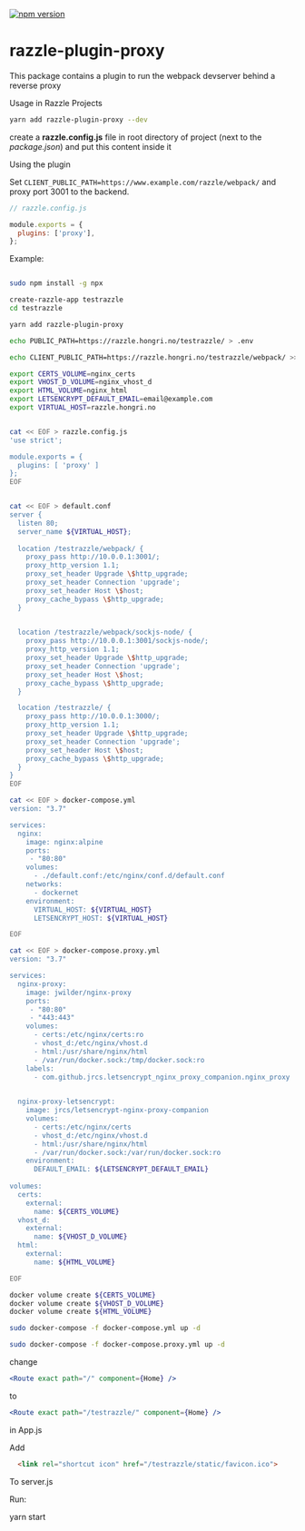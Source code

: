 [![npm version](https://badge.fury.io/js/razzle-plugin-proxy.svg)](https://badge.fury.io/js/razzle-plugin-proxy)

# razzle-plugin-proxy
This package contains a plugin to run the webpack devserver behind a reverse proxy

Usage in Razzle Projects
```sh
yarn add razzle-plugin-proxy --dev
```

create a **razzle.config.js** file in root directory of project (next to the *package.json*) and put this content inside it

Using the plugin

Set `CLIENT_PUBLIC_PATH=https://www.example.com/razzle/webpack/` and proxy port 3001 to the backend.


```javascript
// razzle.config.js

module.exports = {
  plugins: ['proxy'],
};
```

Example:

```bash

sudo npm install -g npx

create-razzle-app testrazzle
cd testrazzle

yarn add razzle-plugin-proxy

echo PUBLIC_PATH=https://razzle.hongri.no/testrazzle/ > .env

echo CLIENT_PUBLIC_PATH=https://razzle.hongri.no/testrazzle/webpack/ >> .env

export CERTS_VOLUME=nginx_certs
export VHOST_D_VOLUME=nginx_vhost_d
export HTML_VOLUME=nginx_html
export LETSENCRYPT_DEFAULT_EMAIL=email@example.com
export VIRTUAL_HOST=razzle.hongri.no


cat << EOF > razzle.config.js
'use strict';

module.exports = {
  plugins: [ 'proxy' ]
};
EOF


cat << EOF > default.conf
server {
  listen 80;
  server_name ${VIRTUAL_HOST};
  
  location /testrazzle/webpack/ {
    proxy_pass http://10.0.0.1:3001/;
    proxy_http_version 1.1;
    proxy_set_header Upgrade \$http_upgrade;
    proxy_set_header Connection 'upgrade';
    proxy_set_header Host \$host;
    proxy_cache_bypass \$http_upgrade;
  }     

  
  location /testrazzle/webpack/sockjs-node/ {
    proxy_pass http://10.0.0.1:3001/sockjs-node/;
    proxy_http_version 1.1;
    proxy_set_header Upgrade \$http_upgrade;
    proxy_set_header Connection 'upgrade';
    proxy_set_header Host \$host;
    proxy_cache_bypass \$http_upgrade;
  }     

  location /testrazzle/ {
    proxy_pass http://10.0.0.1:3000/;
    proxy_http_version 1.1;
    proxy_set_header Upgrade \$http_upgrade;
    proxy_set_header Connection 'upgrade';
    proxy_set_header Host \$host;
    proxy_cache_bypass \$http_upgrade;
  }     
}
EOF

cat << EOF > docker-compose.yml
version: "3.7"

services:
  nginx:
    image: nginx:alpine
    ports:
     - "80:80"
    volumes:
      - ./default.conf:/etc/nginx/conf.d/default.conf
    networks:
      - dockernet
    environment:
      VIRTUAL_HOST: ${VIRTUAL_HOST}
      LETSENCRYPT_HOST: ${VIRTUAL_HOST}

EOF

cat << EOF > docker-compose.proxy.yml
version: "3.7"

services:
  nginx-proxy:
    image: jwilder/nginx-proxy
    ports:
     - "80:80"
     - "443:443"
    volumes:
      - certs:/etc/nginx/certs:ro
      - vhost_d:/etc/nginx/vhost.d
      - html:/usr/share/nginx/html
      - /var/run/docker.sock:/tmp/docker.sock:ro
    labels:
      - com.github.jrcs.letsencrypt_nginx_proxy_companion.nginx_proxy
      

  nginx-proxy-letsencrypt:
    image: jrcs/letsencrypt-nginx-proxy-companion
    volumes:
      - certs:/etc/nginx/certs
      - vhost_d:/etc/nginx/vhost.d
      - html:/usr/share/nginx/html
      - /var/run/docker.sock:/var/run/docker.sock:ro
    environment:
      DEFAULT_EMAIL: ${LETSENCRYPT_DEFAULT_EMAIL}
      
volumes:
  certs:
    external:
      name: ${CERTS_VOLUME}
  vhost_d:
    external:
      name: ${VHOST_D_VOLUME}
  html:
    external:
      name: ${HTML_VOLUME}

EOF

docker volume create ${CERTS_VOLUME}
docker volume create ${VHOST_D_VOLUME}
docker volume create ${HTML_VOLUME}

sudo docker-compose -f docker-compose.yml up -d

sudo docker-compose -f docker-compose.proxy.yml up -d

``` 

change

```jsx
<Route exact path="/" component={Home} />
``` 
to

```jsx
<Route exact path="/testrazzle/" component={Home} />
```
in App.js

Add 

```html
  <link rel="shortcut icon" href="/testrazzle/static/favicon.ico">
```

To server.js

Run:

yarn start